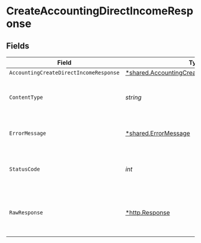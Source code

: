 # CreateAccountingDirectIncomeResponse


## Fields

| Field                                                                                                       | Type                                                                                                        | Required                                                                                                    | Description                                                                                                 |
| ----------------------------------------------------------------------------------------------------------- | ----------------------------------------------------------------------------------------------------------- | ----------------------------------------------------------------------------------------------------------- | ----------------------------------------------------------------------------------------------------------- |
| `AccountingCreateDirectIncomeResponse`                                                                      | [*shared.AccountingCreateDirectIncomeResponse](../../models/shared/accountingcreatedirectincomeresponse.md) | :heavy_minus_sign:                                                                                          | Success                                                                                                     |
| `ContentType`                                                                                               | *string*                                                                                                    | :heavy_check_mark:                                                                                          | HTTP response content type for this operation                                                               |
| `ErrorMessage`                                                                                              | [*shared.ErrorMessage](../../models/shared/errormessage.md)                                                 | :heavy_minus_sign:                                                                                          | The request made is not valid.                                                                              |
| `StatusCode`                                                                                                | *int*                                                                                                       | :heavy_check_mark:                                                                                          | HTTP response status code for this operation                                                                |
| `RawResponse`                                                                                               | [*http.Response](https://pkg.go.dev/net/http#Response)                                                      | :heavy_minus_sign:                                                                                          | Raw HTTP response; suitable for custom response parsing                                                     |